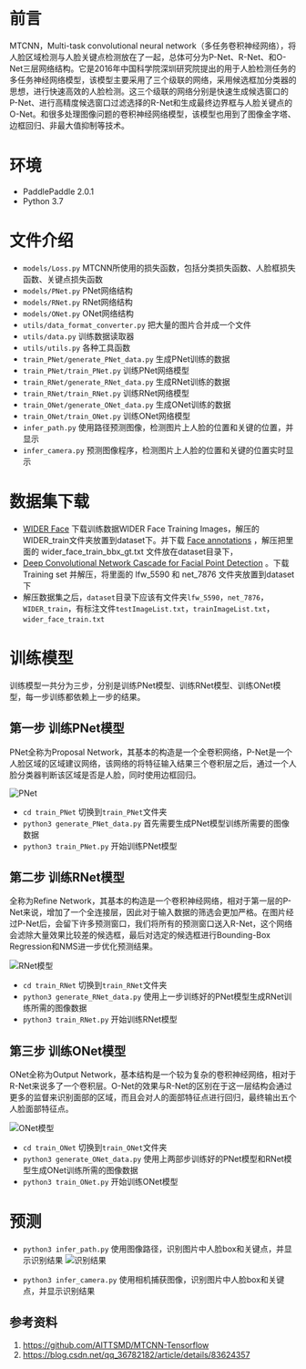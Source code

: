 # 前言

MTCNN，Multi-task convolutional neural network（多任务卷积神经网络），将人脸区域检测与人脸关键点检测放在了一起，总体可分为P-Net、R-Net、和O-Net三层网络结构。它是2016年中国科学院深圳研究院提出的用于人脸检测任务的多任务神经网络模型，该模型主要采用了三个级联的网络，采用候选框加分类器的思想，进行快速高效的人脸检测。这三个级联的网络分别是快速生成候选窗口的P-Net、进行高精度候选窗口过滤选择的R-Net和生成最终边界框与人脸关键点的O-Net。和很多处理图像问题的卷积神经网络模型，该模型也用到了图像金字塔、边框回归、非最大值抑制等技术。


# 环境
 - PaddlePaddle 2.0.1
 - Python 3.7

# 文件介绍
 - `models/Loss.py` MTCNN所使用的损失函数，包括分类损失函数、人脸框损失函数、关键点损失函数
 - `models/PNet.py` PNet网络结构
 - `models/RNet.py` RNet网络结构
 - `models/ONet.py` ONet网络结构
 - `utils/data_format_converter.py` 把大量的图片合并成一个文件
 - `utils/data.py` 训练数据读取器
 - `utils/utils.py` 各种工具函数
 - `train_PNet/generate_PNet_data.py` 生成PNet训练的数据
 - `train_PNet/train_PNet.py` 训练PNet网络模型
 - `train_RNet/generate_RNet_data.py` 生成RNet训练的数据
 - `train_RNet/train_RNet.py` 训练RNet网络模型
 - `train_ONet/generate_ONet_data.py` 生成ONet训练的数据
 - `train_ONet/train_ONet.py` 训练ONet网络模型
 - `infer_path.py` 使用路径预测图像，检测图片上人脸的位置和关键的位置，并显示
 - `infer_camera.py` 预测图像程序，检测图片上人脸的位置和关键的位置实时显示


# 数据集下载
 - [WIDER Face](http://mmlab.ie.cuhk.edu.hk/projects/WIDERFace/) 下载训练数据WIDER Face Training Images，解压的WIDER_train文件夹放置到dataset下。并下载 [Face annotations](http://mmlab.ie.cuhk.edu.hk/projects/WIDERFace/support/bbx_annotation/wider_face_split.zip) ，解压把里面的 wider_face_train_bbx_gt.txt 文件放在dataset目录下，
 - [Deep Convolutional Network Cascade for Facial Point Detection](http://mmlab.ie.cuhk.edu.hk/archive/CNN_FacePoint.htm) 。下载 Training set 并解压，将里面的 lfw_5590 和 net_7876 文件夹放置到dataset下
 - 解压数据集之后，`dataset`目录下应该有文件夹`lfw_5590`，`net_7876`，`WIDER_train`，有标注文件`testImageList.txt`，`trainImageList.txt`，`wider_face_train.txt`


# 训练模型

训练模型一共分为三步，分别是训练PNet模型、训练RNet模型、训练ONet模型，每一步训练都依赖上一步的结果。

## 第一步 训练PNet模型
PNet全称为Proposal Network，其基本的构造是一个全卷积网络，P-Net是一个人脸区域的区域建议网络，该网络的将特征输入结果三个卷积层之后，通过一个人脸分类器判断该区域是否是人脸，同时使用边框回归。

![PNet](https://img-blog.csdnimg.cn/2021031622070120.png?x-oss-process=image/watermark,type_ZmFuZ3poZW5naGVpdGk,shadow_10,text_aHR0cHM6Ly9ibG9nLmNzZG4ubmV0L3FxXzMzMjAwOTY3,size_16,color_FFFFFF,t_70)
 - `cd train_PNet` 切换到`train_PNet`文件夹
 - `python3 generate_PNet_data.py` 首先需要生成PNet模型训练所需要的图像数据
 - `python3 train_PNet.py` 开始训练PNet模型

## 第二步 训练RNet模型
全称为Refine Network，其基本的构造是一个卷积神经网络，相对于第一层的P-Net来说，增加了一个全连接层，因此对于输入数据的筛选会更加严格。在图片经过P-Net后，会留下许多预测窗口，我们将所有的预测窗口送入R-Net，这个网络会滤除大量效果比较差的候选框，最后对选定的候选框进行Bounding-Box Regression和NMS进一步优化预测结果。

![RNet模型](https://img-blog.csdnimg.cn/20210316221211297.png?x-oss-process=image/watermark,type_ZmFuZ3poZW5naGVpdGk,shadow_10,text_aHR0cHM6Ly9ibG9nLmNzZG4ubmV0L3FxXzMzMjAwOTY3,size_16,color_FFFFFF,t_70)
 - `cd train_RNet` 切换到`train_RNet`文件夹
 - `python3 generate_RNet_data.py` 使用上一步训练好的PNet模型生成RNet训练所需的图像数据
 - `python3 train_RNet.py` 开始训练RNet模型


## 第三步 训练ONet模型
ONet全称为Output Network，基本结构是一个较为复杂的卷积神经网络，相对于R-Net来说多了一个卷积层。O-Net的效果与R-Net的区别在于这一层结构会通过更多的监督来识别面部的区域，而且会对人的面部特征点进行回归，最终输出五个人脸面部特征点。

![ONet模型](https://img-blog.csdnimg.cn/20210316221433363.png)
 - `cd train_ONet` 切换到`train_ONet`文件夹
 - `python3 generate_ONet_data.py` 使用上两部步训练好的PNet模型和RNet模型生成ONet训练所需的图像数据
 - `python3 train_ONet.py` 开始训练ONet模型

# 预测

 - `python3 infer_path.py` 使用图像路径，识别图片中人脸box和关键点，并显示识别结果
![识别结果](https://img-blog.csdnimg.cn/2021040721044636.jpg)


 - `python3 infer_camera.py` 使用相机捕获图像，识别图片中人脸box和关键点，并显示识别结果


## 参考资料

1. https://github.com/AITTSMD/MTCNN-Tensorflow
2. https://blog.csdn.net/qq_36782182/article/details/83624357
